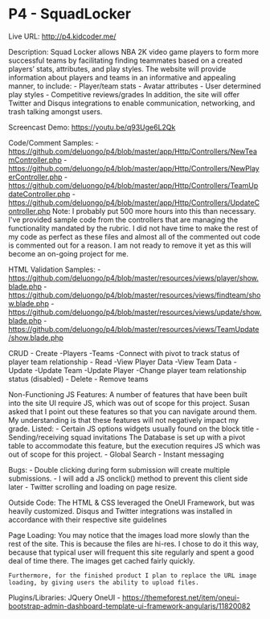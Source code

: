 # P4 - SquadLocker

Live URL:
    http://p4.kidcoder.me/

Description:
    Squad Locker allows NBA 2K video game players to form more successful teams by facilitating finding teammates based on a created players’ stats, attributes, and play styles. The website will provide information about players and teams in an informative and appealing manner, to include:
        - Player/team stats
        - Avatar attributes
        - User determined play styles
        - Competitive reviews/grades
    In addition, the site will offer Twitter and Disqus integrations to enable communication, networking, and trash talking amongst users.

Screencast Demo: https://youtu.be/q93Uge6L2Qk

Code/Comment Samples:
    - https://github.com/deluongo/p4/blob/master/app/Http/Controllers/NewTeamController.php
    - https://github.com/deluongo/p4/blob/master/app/Http/Controllers/NewPlayerController.php
    - https://github.com/deluongo/p4/blob/master/app/Http/Controllers/TeamUpdateController.php
    - https://github.com/deluongo/p4/blob/master/app/Http/Controllers/UpdateController.php
    Note: I probably put 500 more hours into this than necessary. I've provided sample code from the controllers that are managing the functionality mandated by the rubric. I did not have time to make the rest of my code as perfect as these files and almost all of the commented out code is commented out for a reason. I am not ready to remove it yet as this will become an on-going project for me.

HTML Validation Samples:
    - https://github.com/deluongo/p4/blob/master/resources/views/player/show.blade.php
    - https://github.com/deluongo/p4/blob/master/resources/views/findteam/show.blade.php
    - https://github.com/deluongo/p4/blob/master/resources/views/update/show.blade.php
    - https://github.com/deluongo/p4/blob/master/resources/views/TeamUpdate/show.blade.php

CRUD
    - Create
        -Players
        -Teams
        -Connect with pivot to track status of player team relationship
    - Read
        -View Player Data
        -View Team Data
    - Update
        -Update Team
        -Update Player
        -Change player team relationship status (disabled)
    - Delete
        - Remove teams


Non-Functioning JS Features:
    A number of features that have been built into the site UI require JS, which was out of scope for this project. Susan asked that I point out these features so that you can navigate around them. My understanding is that these features will not negatively impact my grade. Listed:
    - Certain JS options widgets usually found on the block title
    - Sending/receiving squad invitations
        The Database is set up with a pivot table to accommodate this feature, but the execution requires JS which was out of scope for this project.
    - Global Search
    - Instant messaging

Bugs:
    - Double clicking during form submission will create multiple submissions.
        - I will add a JS onclick() method to prevent this client side later
    - Twitter scrolling and loading on page resize.

Outside Code:
    The HTML & CSS leveraged the OneUI Framework, but was heavily customized. Disqus and Twitter integrations was installed in accordance with their respective site guidelines

Page Loading:
    You may notice that the images load more slowly than the rest of the site. This is because the files are hi-res. I chose to do it this way, because that typical user will frequent this site regularly and spent a good deal of time there. The images get cached fairly quickly.

    Furthermore, for the finished product I plan to replace the URL image loading, by giving users the ability to upload files.

Plugins/Libraries:
    JQuery
    OneUI - https://themeforest.net/item/oneui-bootstrap-admin-dashboard-template-ui-framework-angularjs/11820082
